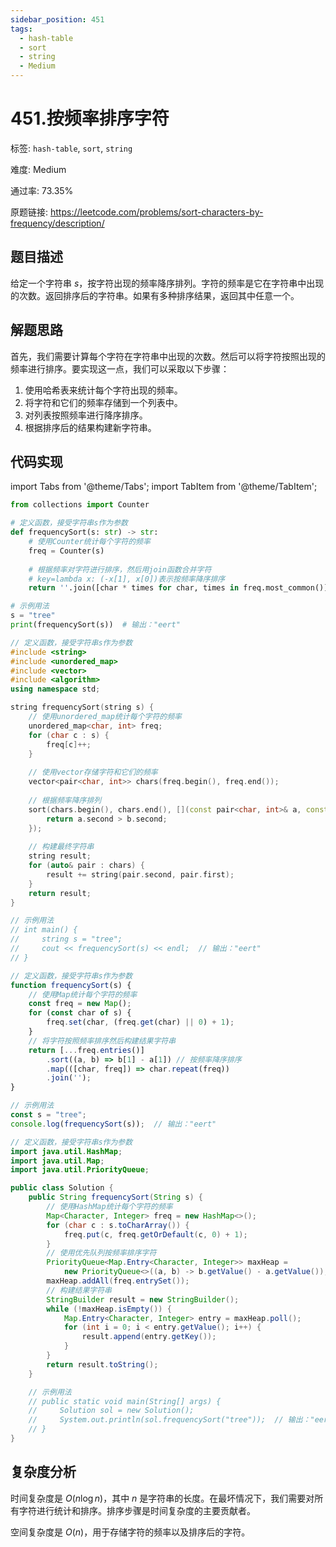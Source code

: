 ```yaml
---
sidebar_position: 451
tags:
  - hash-table
  - sort
  - string
  - Medium
---
```


# 451.按频率排序字符

标签: `hash-table`, `sort`, `string`

难度: Medium

通过率: 73.35%

原题链接: https://leetcode.com/problems/sort-characters-by-frequency/description/

## 题目描述
给定一个字符串 $s$，按字符出现的频率降序排列。字符的频率是它在字符串中出现的次数。返回排序后的字符串。如果有多种排序结果，返回其中任意一个。

## 解题思路
首先，我们需要计算每个字符在字符串中出现的次数。然后可以将字符按照出现的频率进行排序。要实现这一点，我们可以采取以下步骤：

1. 使用哈希表来统计每个字符出现的频率。
2. 将字符和它们的频率存储到一个列表中。
3. 对列表按照频率进行降序排序。
4. 根据排序后的结果构建新字符串。

## 代码实现
import Tabs from '@theme/Tabs';
import TabItem from '@theme/TabItem';

<Tabs>
<TabItem value="python" label="Python">

```python
from collections import Counter

# 定义函数，接受字符串s作为参数
def frequencySort(s: str) -> str:
    # 使用Counter统计每个字符的频率
    freq = Counter(s)
    
    # 根据频率对字符进行排序，然后用join函数合并字符
    # key=lambda x: (-x[1], x[0])表示按频率降序排序
    return ''.join([char * times for char, times in freq.most_common()])

# 示例用法
s = "tree"
print(frequencySort(s))  # 输出："eert"
```

</TabItem>
<TabItem value="cpp" label="C++">

```cpp
// 定义函数，接受字符串s作为参数
#include <string>
#include <unordered_map>
#include <vector>
#include <algorithm>
using namespace std;

string frequencySort(string s) {
    // 使用unordered_map统计每个字符的频率
    unordered_map<char, int> freq;
    for (char c : s) {
        freq[c]++;
    }
    
    // 使用vector存储字符和它们的频率
    vector<pair<char, int>> chars(freq.begin(), freq.end());
    
    // 根据频率降序排列
    sort(chars.begin(), chars.end(), [](const pair<char, int>& a, const pair<char, int>& b) {
        return a.second > b.second;
    });
    
    // 构建最终字符串
    string result;
    for (auto& pair : chars) {
        result += string(pair.second, pair.first);
    }
    return result;
}

// 示例用法
// int main() {
//     string s = "tree";
//     cout << frequencySort(s) << endl;  // 输出："eert"
// }
```

</TabItem>
<TabItem value="javascript" label="JavaScript">

```javascript
// 定义函数，接受字符串s作为参数
function frequencySort(s) {
    // 使用Map统计每个字符的频率
    const freq = new Map();
    for (const char of s) {
        freq.set(char, (freq.get(char) || 0) + 1);
    }
    // 将字符按照频率排序然后构建结果字符串
    return [...freq.entries()]
        .sort((a, b) => b[1] - a[1]) // 按频率降序排序
        .map(([char, freq]) => char.repeat(freq))
        .join('');
}

// 示例用法
const s = "tree";
console.log(frequencySort(s));  // 输出："eert"
```

</TabItem>
<TabItem value="java" label="Java">

```java
// 定义函数，接受字符串s作为参数
import java.util.HashMap;
import java.util.Map;
import java.util.PriorityQueue;

public class Solution {
    public String frequencySort(String s) {
        // 使用HashMap统计每个字符的频率
        Map<Character, Integer> freq = new HashMap<>();
        for (char c : s.toCharArray()) {
            freq.put(c, freq.getOrDefault(c, 0) + 1);
        }
        // 使用优先队列按频率排序字符
        PriorityQueue<Map.Entry<Character, Integer>> maxHeap =
            new PriorityQueue<>((a, b) -> b.getValue() - a.getValue());
        maxHeap.addAll(freq.entrySet());
        // 构建结果字符串
        StringBuilder result = new StringBuilder();
        while (!maxHeap.isEmpty()) {
            Map.Entry<Character, Integer> entry = maxHeap.poll();
            for (int i = 0; i < entry.getValue(); i++) {
                result.append(entry.getKey());
            }
        }
        return result.toString();
    }

    // 示例用法
    // public static void main(String[] args) {
    //     Solution sol = new Solution();
    //     System.out.println(sol.frequencySort("tree"));  // 输出："eert"
    // }
}
```

</TabItem>
</Tabs>

## 复杂度分析
时间复杂度是 $O(n \log n)$，其中 $n$ 是字符串的长度。在最坏情况下，我们需要对所有字符进行统计和排序。排序步骤是时间复杂度的主要贡献者。  
  
空间复杂度是 $O(n)$，用于存储字符的频率以及排序后的字符。
